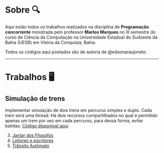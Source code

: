 # Sobre 🔍

Aqui estão todos os trabalhos realizados na disciplina de **Programação concorrente** ministrada pelo professor **Marlos Marques** no III semestre do curso de Ciência da Computação na Universidade Estadual do Sudoeste da Bahia (UESB) em Vitória da Conquista, Bahia.

Todos os códigos aqui postados são de autoria de @edsonaraujoneto

---
# Trabalhos 🖥

   ## Simulação de trens

   Implementar simulação de dois trens em percurso simples e duplo.
   Cada trem será uma thread.
   Há dois recursos compartilhados no qual é permitido apenas um trem por vez em cada percurso, para dessa forma, evitar batidas.
   [Código disponível aqui](https://github.com/edsonaraujoneto/programacao-concorrente/tree/master/simulacao-de-trens)
   
3. [Jantar dos Filosofos](https://github.com/edsonaraujoneto/programacao-concorrente/tree/master/jantar-dos-filosofos)
4. [Leitores e escritores](https://github.com/edsonaraujoneto/programacao-concorrente/tree/master/leitores-escritores)
5. [Trânsito Autômato](https://github.com/edsonaraujoneto/programacao-concorrente/tree/master/transito-automato)









   




